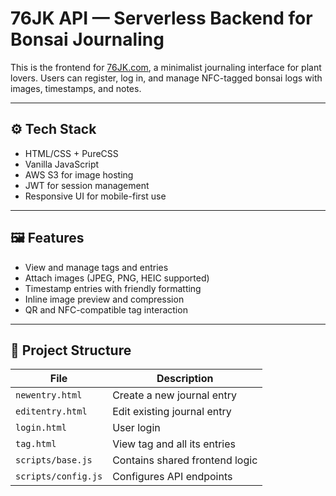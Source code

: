 # 76JK API — Serverless Backend for Bonsai Journaling

This is the frontend for [76JK.com](https://76jk.com), a minimalist journaling interface for plant lovers. Users can register, log in, and manage NFC-tagged bonsai logs with images, timestamps, and notes.

---

## ⚙️ Tech Stack

- HTML/CSS + PureCSS
- Vanilla JavaScript
- AWS S3 for image hosting
- JWT for session management
- Responsive UI for mobile-first use

---

## 🖼️ Features

- View and manage tags and entries
- Attach images (JPEG, PNG, HEIC supported)
- Timestamp entries with friendly formatting
- Inline image preview and compression
- QR and NFC-compatible tag interaction

---

## 🚧 Project Structure

| File              | Description                          |
|-------------------|--------------------------------------|
| `newentry.html`   | Create a new journal entry           |
| `editentry.html`  | Edit existing journal entry          |
| `login.html`      | User login                           |
| `tag.html`        | View tag and all its entries         |
| `scripts/base.js` | Contains shared frontend logic       |
| `scripts/config.js` | Configures API endpoints           |